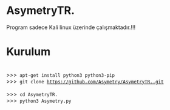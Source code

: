 # AsymetryTR.
  
   Program sadece Kali linux üzerinde çalışmaktadır.!!!
   
# Kurulum

<br>>>><code> apt-get install python3 python3-pip </code>
<br>>>><code> git clone https://github.com/Asymetry/AsymetryTR..git </code>
<br>>>><code> cd AsymetryTR. </code> 
<br>>>><code> python3 Asymetry.py </code>
